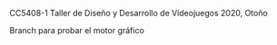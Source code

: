 CC5408-1 Taller de Diseño y Desarrollo de Videojuegos 2020, Otoño


Branch para probar el motor gráfico